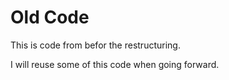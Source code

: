 # Old Code


This is code from befor the restructuring.

I will reuse some of this code when going forward.
